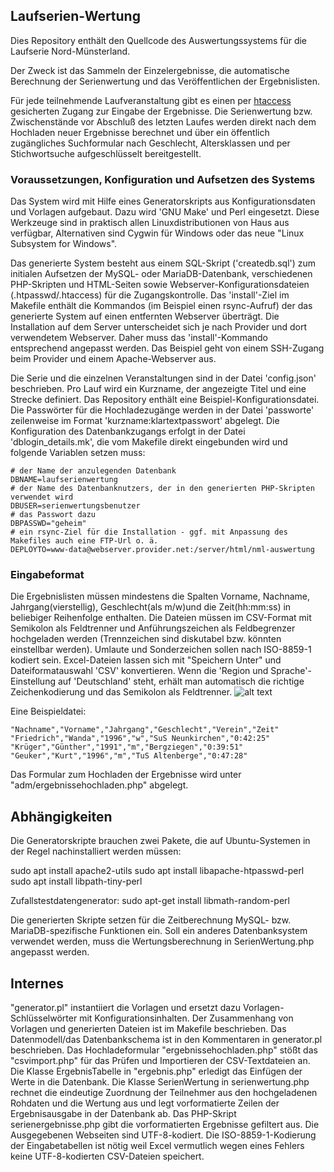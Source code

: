 ## Laufserien-Wertung ##

Dies Repository enthält den Quellcode des Auswertungssystems für die Laufserie Nord-Münsterland.

Der Zweck ist das Sammeln der Einzelergebnisse, die automatische Berechnung der Serienwertung und das Veröffentlichen der
Ergebnislisten.

Für jede teilnehmende Laufveranstaltung gibt es einen per [htaccess](https://wiki.selfhtml.org/wiki/Webserver/htaccess) gesicherten Zugang
zur Eingabe der Ergebnisse. Die Serienwertung bzw. Zwischenstände vor Abschluß des letzten Laufes werden direkt nach dem Hochladen neuer
Ergebnisse berechnet und über ein öffentlich zugängliches Suchformular nach Geschlecht, Altersklassen und per Stichwortsuche aufgeschlüsselt
bereitgestellt.

### Voraussetzungen, Konfiguration und Aufsetzen des Systems ###
Das System wird mit Hilfe eines Generatorskripts aus Konfigurationsdaten und Vorlagen aufgebaut. Dazu wird 'GNU Make' und Perl eingesetzt.
Diese Werkzeuge sind in praktisch allen Linuxdistributionen von Haus aus verfügbar, Alternativen sind Cygwin für Windows oder das neue "Linux Subsystem for Windows".

Das generierte System besteht aus einem SQL-Skript ('createdb.sql') zum initialen Aufsetzen der MySQL- oder MariaDB-Datenbank, verschiedenen PHP-Skripten und HTML-Seiten sowie Webserver-Konfigurationsdateien (.htpasswd/.htaccess) für die Zugangskontrolle.
Das 'install'-Ziel im Makefile enthält die Kommandos (im Beispiel einen rsync-Aufruf) der das generierte System auf einen entfernten Webserver überträgt. Die Installation auf dem Server unterscheidet sich je nach Provider und dort verwendetem Webserver. Daher muss das 'install'-Kommando entsprechend angepasst werden. Das Beispiel geht von einem SSH-Zugang beim Provider und einem Apache-Webserver aus.

Die Serie und die einzelnen Veranstaltungen sind in der Datei 'config.json' beschrieben. Pro Lauf wird ein Kurzname, der angezeigte
Titel und eine Strecke definiert. Das Repository enthält eine Beispiel-Konfigurationsdatei.
Die Passwörter für die Hochladezugänge werden in der Datei 'passworte' zeilenweise im Format 'kurzname:klartextpasswort' abgelegt.
Die Konfiguration des Datenbankzugangs erfolgt in der Datei 'dblogin_details.mk', die vom Makefile direkt eingebunden wird und folgende
Variablen setzen muss:

```
# der Name der anzulegenden Datenbank
DBNAME=laufserienwertung
# der Name des Datenbanknutzers, der in den generierten PHP-Skripten verwendet wird
DBUSER=serienwertungsbenutzer
# das Passwort dazu
DBPASSWD="geheim"
# ein rsync-Ziel für die Installation - ggf. mit Anpassung des Makefiles auch eine FTP-Url o. ä.
DEPLOYTO=www-data@webserver.provider.net:/server/html/nml-auswertung
```

### Eingabeformat ###
Die Ergebnislisten müssen mindestens die Spalten Vorname, Nachname, Jahrgang(vierstellig), Geschlecht(als m/w)und die Zeit(hh:mm:ss) in beliebiger Reihenfolge enthalten. Die Dateien müssen im CSV-Format mit Semikolon als Feldtrenner und Anführungszeichen als Feldbegrenzer hochgeladen werden (Trennzeichen sind diskutabel bzw. könnten einstellbar werden). Umlaute und Sonderzeichen sollen nach ISO-8859-1 kodiert sein. Excel-Dateien lassen sich mit "Speichern Unter" und Dateiformatauswahl 'CSV' konvertieren. Wenn die 'Region und Sprache'-Einstellung auf 'Deutschland' steht, erhält man automatisch die richtige Zeichenkodierung und das Semikolon als Feldtrenner.
![alt text](CSVspeichern.png "Logo Title Text 1")

Eine Beispieldatei:
```
"Nachname","Vorname","Jahrgang","Geschlecht","Verein","Zeit"
"Friedrich","Wanda","1996","w","SuS Neunkirchen","0:42:25"
"Krüger","Günther","1991","m","Bergziegen","0:39:51"
"Geuker","Kurt","1996","m","TuS Altenberge","0:47:28"
```

Das Formular zum Hochladen der Ergebnisse wird unter "adm/ergebnissehochladen.php" abgelegt.

## Abhängigkeiten ##

Die Generatorskripte brauchen zwei Pakete, die auf Ubuntu-Systemen in der Regel
nachinstalliert werden müssen:

sudo apt install apache2-utils
sudo apt install libapache-htpasswd-perl
sudo apt install libpath-tiny-perl

Zufallstestdatengenerator:
sudo apt-get install libmath-random-perl

Die generierten Skripte setzen für die Zeitberechnung MySQL- bzw. MariaDB-spezifische Funktionen ein. Soll ein anderes Datenbanksystem verwendet werden, muss die Wertungsberechnung in SerienWertung.php angepasst werden.

## Internes ##
"generator.pl" instantiiert die Vorlagen und ersetzt dazu Vorlagen-Schlüsselwörter mit Konfigurationsinhalten.
Der Zusammenhang von Vorlagen und generierten Dateien ist im Makefile beschrieben.
Das Datenmodell/das Datenbankschema ist in den Kommentaren in generator.pl beschrieben.
Das Hochladeformular "ergebnissehochladen.php" stößt das "csvimport.php" für das Prüfen und Importieren der CSV-Textdateien an.
Die Klasse ErgebnisTabelle in "ergebnis.php" erledigt das Einfügen der Werte in die Datenbank.
Die Klasse SerienWertung in serienwertung.php rechnet die eindeutige Zuordnung der Teilnehmer aus den hochgeladenen Rohdaten und die Wertung
aus und legt vorformatierte Zeilen der Ergebnisausgabe in der Datenbank ab.
Das PHP-Skript serienergebnisse.php gibt die vorformatierten Ergebnisse gefiltert aus.
Die Ausgegebenen Webseiten sind UTF-8-kodiert. Die ISO-8859-1-Kodierung der Eingabetabellen ist nötig weil Excel vermutlich wegen eines Fehlers keine UTF-8-kodierten CSV-Dateien speichert.
